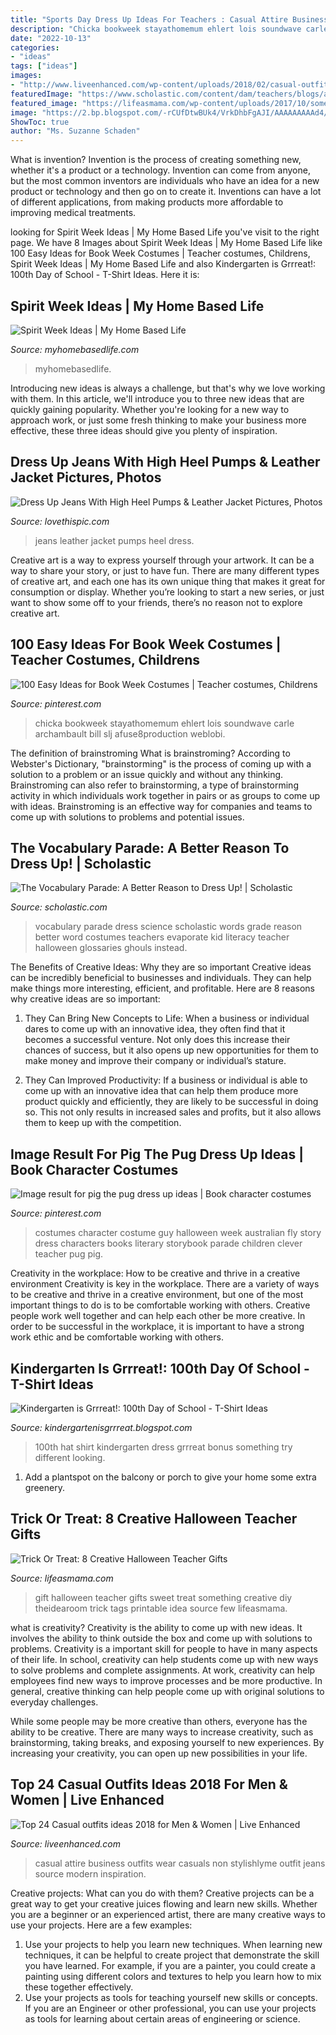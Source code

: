 ```yaml
---
title: "Sports Day Dress Up Ideas For Teachers : Casual Attire Business Outfits Wear Casuals Non Stylishlyme Outfit Jeans Source Modern Inspiration"
description: "Chicka bookweek stayathomemum ehlert lois soundwave carle archambault bill slj afuse8production weblobi"
date: "2022-10-13"
categories:
- "ideas"
tags: ["ideas"]
images:
- "http://www.liveenhanced.com/wp-content/uploads/2018/02/casual-outfits-4.jpg"
featuredImage: "https://www.scholastic.com/content/dam/teachers/blogs/alycia-zimmerman/migrated-files/vparade_chloe2.jpg"
featured_image: "https://lifeasmama.com/wp-content/uploads/2017/10/something-sweet-gift-4-731x1024.jpg"
image: "https://2.bp.blogspot.com/-rCUfDtwBUk4/VrkDhbFgAJI/AAAAAAAAAd4/ij9ma3Z4nyk/s1600/Slide10.JPG"
ShowToc: true
author: "Ms. Suzanne Schaden"
---
```



What is invention?
Invention is the process of creating something new, whether it's a product or a technology. Invention can come from anyone, but the most common inventors are individuals who have an idea for a new product or technology and then go on to create it. Inventions can have a lot of different applications, from making products more affordable to improving medical treatments.

	

		
looking for Spirit Week Ideas | My Home Based Life you've visit to the right page. We have 8 Images about Spirit Week Ideas | My Home Based Life like 100 Easy Ideas for Book Week Costumes | Teacher costumes, Childrens, Spirit Week Ideas | My Home Based Life and also Kindergarten is Grrreat!: 100th Day of School - T-Shirt Ideas. Here it is:
		
    
## Spirit Week Ideas | My Home Based Life

<img loading=lazy src="https://myhomebasedlife.com/wp-content/uploads/2020/05/spirit-week-fun.jpg" onerror="this.onerror=null;this.src='https://tse2.mm.bing.net/th?id=OIP.VCvAtO5Tu7fp0bw9n713rQHaLH&amp;pid=15.1';" alt="Spirit Week Ideas | My Home Based Life">

_Source: myhomebasedlife.com_

>myhomebasedlife. 

	

Introducing new ideas is always a challenge, but that's why we love working with them. In this article, we'll introduce you to three new ideas that are quickly gaining popularity. Whether you're looking for a new way to approach work, or just some fresh thinking to make your business more effective, these three ideas should give you plenty of inspiration.

    
## Dress Up Jeans With High Heel Pumps &amp; Leather Jacket Pictures, Photos

<img loading=lazy src="http://www.lovethispic.com/uploaded_images/138391-Dress-Up-Jeans-With-High-Heel-Pumps-Leather-Jacket.jpg" onerror="this.onerror=null;this.src='https://tse2.mm.bing.net/th?id=OIP.eKUMwdrpVbgRt-_cu00-8AHaP6&amp;pid=15.1';" alt="Dress Up Jeans With High Heel Pumps &amp; Leather Jacket Pictures, Photos">

_Source: lovethispic.com_

>jeans leather jacket pumps heel dress. 

	

Creative art is a way to express yourself through your artwork. It can be a way to share your story, or just to have fun. There are many different types of creative art, and each one has its own unique thing that makes it great for consumption or display. Whether you’re looking to start a new series, or just want to show some off to your friends, there’s no reason not to explore creative art.

    
## 100 Easy Ideas For Book Week Costumes | Teacher Costumes, Childrens

<img loading=lazy src="https://i.pinimg.com/originals/37/16/60/371660cc74e09a6106074673cab531ad.jpg" onerror="this.onerror=null;this.src='https://tse2.mm.bing.net/th?id=OIP.oL9a6fNiXlQXGYnJ__GUMAHaNK&amp;pid=15.1';" alt="100 Easy Ideas for Book Week Costumes | Teacher costumes, Childrens">

_Source: pinterest.com_

>chicka bookweek stayathomemum ehlert lois soundwave carle archambault bill slj afuse8production weblobi. 

	

The definition of brainstroming
What is brainstroming? According to Webster's Dictionary, "brainstorming" is the process of coming up with a solution to a problem or an issue quickly and without any thinking. Brainstroming can also refer to brainstorming, a type of brainstorming activity in which individuals work together in pairs or as groups to come up with ideas. Brainstroming is an effective way for companies and teams to come up with solutions to problems and potential issues.

    
## The Vocabulary Parade: A Better Reason To Dress Up! | Scholastic

<img loading=lazy src="https://www.scholastic.com/content/dam/teachers/blogs/alycia-zimmerman/migrated-files/vparade_chloe2.jpg" onerror="this.onerror=null;this.src='https://tse4.mm.bing.net/th?id=OIP.1HI4E4BfJoll8L3hmakFZgHaOi&amp;pid=15.1';" alt="The Vocabulary Parade: A Better Reason to Dress Up! | Scholastic">

_Source: scholastic.com_

>vocabulary parade dress science scholastic words grade reason better word costumes teachers evaporate kid literacy teacher halloween glossaries ghouls instead. 

	

The Benefits of Creative Ideas: Why they are so important
Creative ideas can be incredibly beneficial to businesses and individuals. They can help make things more interesting, efficient, and profitable. Here are 8 reasons why creative ideas are so important:
1. They Can Bring New Concepts to Life: When a business or individual dares to come up with an innovative idea, they often find that it becomes a successful venture. Not only does this increase their chances of success, but it also opens up new opportunities for them to make money and improve their company or individual’s stature.

2. They Can Improved Productivity: If a business or individual is able to come up with an innovative idea that can help them produce more product quickly and efficiently, they are likely to be successful in doing so. This not only results in increased sales and profits, but it also allows them to keep up with the competition.


    
## Image Result For Pig The Pug Dress Up Ideas | Book Character Costumes

<img loading=lazy src="https://i.pinimg.com/736x/9f/f8/5e/9ff85eb0478ab3e07ff293697b92b805.jpg" onerror="this.onerror=null;this.src='https://tse3.mm.bing.net/th?id=OIP.BKq1OmXeIKBvbjbRjqO9GwAAAA&amp;pid=15.1';" alt="Image result for pig the pug dress up ideas | Book character costumes">

_Source: pinterest.com_

>costumes character costume guy halloween week australian fly story dress characters books literary storybook parade children clever teacher pug pig. 

	

Creativity in the workplace: How to be creative and thrive in a creative environment
Creativity is key in the workplace. There are a variety of ways to be creative and thrive in a creative environment, but one of the most important things to do is to be comfortable working with others. Creative people work well together and can help each other be more creative. In order to be successful in the workplace, it is important to have a strong work ethic and be comfortable working with others.

    
## Kindergarten Is Grrreat!: 100th Day Of School - T-Shirt Ideas

<img loading=lazy src="https://2.bp.blogspot.com/-rCUfDtwBUk4/VrkDhbFgAJI/AAAAAAAAAd4/ij9ma3Z4nyk/s1600/Slide10.JPG" onerror="this.onerror=null;this.src='https://tse1.mm.bing.net/th?id=OIP.u-MUi2EZWy_iPiJlYQL96gHaJ4&amp;pid=15.1';" alt="Kindergarten is Grrreat!: 100th Day of School - T-Shirt Ideas">

_Source: kindergartenisgrrreat.blogspot.com_

>100th hat shirt kindergarten dress grrreat bonus something try different looking. 

	

1. Add a plantspot on the balcony or porch to give your home some extra greenery.

    
## Trick Or Treat: 8 Creative Halloween Teacher Gifts

<img loading=lazy src="https://lifeasmama.com/wp-content/uploads/2017/10/something-sweet-gift-4-731x1024.jpg" onerror="this.onerror=null;this.src='https://tse1.mm.bing.net/th?id=OIP.k4Bd69iUdFk69PZlM7pqDQHaKX&amp;pid=15.1';" alt="Trick Or Treat: 8 Creative Halloween Teacher Gifts">

_Source: lifeasmama.com_

>gift halloween teacher gifts sweet treat something creative diy theidearoom trick tags printable idea source few lifeasmama. 

	

what is creativity?
Creativity is the ability to come up with new ideas. It involves the ability to think outside the box and come up with solutions to problems.
Creativity is a important skill for people to have in many aspects of their life. In school, creativity can help students come up with new ways to solve problems and complete assignments. At work, creativity can help employees find new ways to improve processes and be more productive. In general, creative thinking can help people come up with original solutions to everyday challenges.

While some people may be more creative than others, everyone has the ability to be creative. There are many ways to increase creativity, such as brainstorming, taking breaks, and exposing yourself to new experiences. By increasing your creativity, you can open up new possibilities in your life.

    
## Top 24 Casual Outfits Ideas 2018 For Men &amp; Women | Live Enhanced

<img loading=lazy src="http://www.liveenhanced.com/wp-content/uploads/2018/02/casual-outfits-4.jpg" onerror="this.onerror=null;this.src='https://tse4.mm.bing.net/th?id=OIP.I3tyNArH93Eo9uJ75G8yCQHaLH&amp;pid=15.1';" alt="Top 24 Casual outfits ideas 2018 for Men &amp; Women | Live Enhanced">

_Source: liveenhanced.com_

>casual attire business outfits wear casuals non stylishlyme outfit jeans source modern inspiration. 

	

Creative projects: What can you do with them?
Creative projects can be a great way to get your creative juices flowing and learn new skills. Whether you are a beginner or an experienced artist, there are many creative ways to use your projects. Here are a few examples: 
1. Use your projects to help you learn new techniques. When learning new techniques, it can be helpful to create project that demonstrate the skill you have learned. For example, if you are a painter, you could create a painting using different colors and textures to help you learn how to mix these together effectively. 
2. Use your projects as tools for teaching yourself new skills or concepts. If you are an Engineer or other professional, you can use your projects as tools for learning about certain areas of engineering or science.

